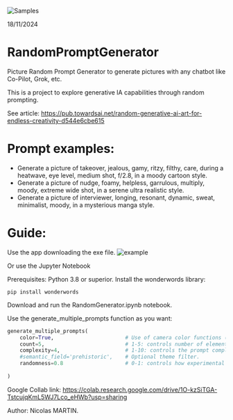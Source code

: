 
![Samples](https://github.com/user-attachments/assets/a77722c3-e638-4312-bc16-291fe7ae0fb1)

18/11/2024

# RandomPromptGenerator
Picture Random Prompt Generator to generate pictures with any chatbot like Co-Pilot, Grok, etc.

This is a project to explore generative IA capabilities through random prompting.

See article: https://pub.towardsai.net/random-generative-ai-art-for-endless-creativity-d544e6cbe615 

# Prompt examples:
- Generate a picture of takeover, jealous, gamy, ritzy, filthy, care, during a heatwave, eye level, medium shot, f/2.8, in a moody cartoon style.
- Generate a picture of nudge, foamy, helpless, garrulous, multiply, moody, extreme wide shot, in a serene ultra realistic style.
- Generate a picture of interviewer, longing, resonant, dynamic, sweat, minimalist, moody, in a mysterious manga style.

# Guide:
Use the app downloading the exe file.
![example](https://github.com/user-attachments/assets/8e03498b-b9dc-402c-a698-b5ccbb10ad9e)


Or use the Jupyter Notebook

Prerequisites: Python 3.8 or superior.
Install the wonderwords library:
```
pip install wonderwords
```

Download and run the RandomGenerator.ipynb notebook.

Use the generate_multiple_prompts function as you want:

```python
generate_multiple_prompts(
    color=True,                       # Use of camera color functions (black and white, sepia, etc.).
    count=5,                          # 1-5: controls number of elements.
    complexity=4,                     # 1-10: controls the prompt complexity (with different features)
    #semantic_field='prehistoric',    # Optional theme filter.
    randomness=0.8                    # 0-1: controls how experimental combinations can be
    
)
```



Google Collab link: https://colab.research.google.com/drive/1O-kzSiTGA-TstcujqKmL5WJ7Lco_eHWb?usp=sharing 

Author: Nicolas MARTIN.
